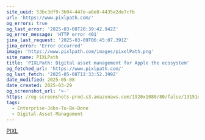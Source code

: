 ```yaml
---
site_uuid: 53bc3df9-3b04-447e-a6e8-4435a2de7cfb
url: 'https://www.pixlpath.com/'
og_errors: true
og_last_error: '2025-03-08T20:39:42.942Z'
og_error_message: 'HTTP error 401'
jina_last_request: '2025-03-09T06:45:07.391Z'
jina_error: 'Error occurred'
image: 'https://www.pixlpath.com/images/pixelPath.png'
site_name: PIXLPath
title: 'PIXLPath: Digital asset management for Apple the ecosystem'
og_fetched_url: 'https://www.pixlpath.com/'
og_last_fetch: '2025-05-08T12:33:52.399Z'
date_modified: 2025-05-08
date_created: 2025-03-29
og_screenshot_url: '>-'
https: //og-screenshots-prod.s3.amazonaws.com/1920x1080/80/false/13151d21e7fe889796db9f34f39fb7dccfefd3bfdc9f06b6bc2cb67a9387ab03.jpeg
tags:
  - Enterprise-Jobs-To-Be-Done
  - Digital-Asset-Management
---
```


[PIXL](https://apps.apple.com/us/app/pixlpath/id6445800950)
